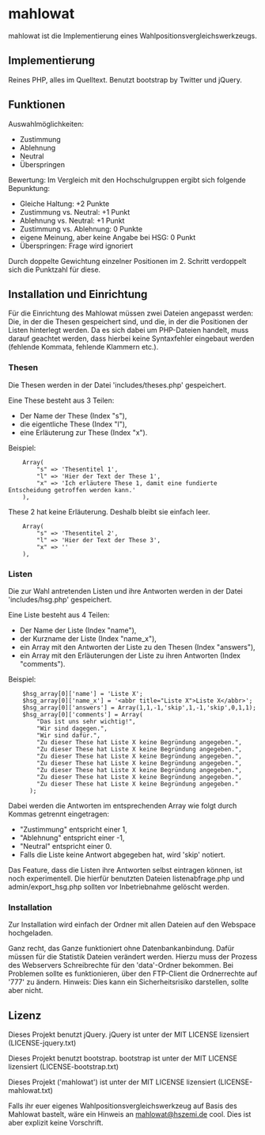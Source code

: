 mahlowat
========

mahlowat ist die Implementierung eines Wahlpositionsvergleichswerkzeugs.

Implementierung
---------------

Reines PHP, alles im Quelltext.
Benutzt bootstrap by Twitter und jQuery.

Funktionen
----------

Auswahlmöglichkeiten:
* Zustimmung
* Ablehnung
* Neutral
* Überspringen

Bewertung:
Im Vergleich mit den Hochschulgruppen ergibt sich folgende Bepunktung:
* Gleiche Haltung: +2 Punkte
* Zustimmung vs. Neutral: +1 Punkt
* Ablehnung vs. Neutral: +1 Punkt
* Zustimmung vs. Ablehnung: 0 Punkte
* eigene Meinung, aber keine Angabe bei HSG: 0 Punkt
* Überspringen: Frage wird ignoriert

Durch doppelte Gewichtung einzelner Positionen im 2. Schritt verdoppelt sich die Punktzahl für diese.


Installation und Einrichtung
----------------------------

Für die Einrichtung des Mahlowat müssen zwei Dateien angepasst werden: Die, in der die Thesen gespeichert sind, und die, in der die Positionen der Listen hinterlegt werden.
Da es sich dabei um PHP-Dateien handelt, muss darauf geachtet werden, dass hierbei keine Syntaxfehler eingebaut werden (fehlende Kommata, fehlende Klammern etc.).

### Thesen

Die Thesen werden in der Datei 'includes/theses.php' gespeichert. 

Eine These besteht aus 3 Teilen:
* Der Name der These (Index "s"),
* die eigentliche These (Index "l"),
* eine Erläuterung zur These (Index "x").

Beispiel:

```
    Array(
        "s" => 'Thesentitel 1',
        "l" => 'Hier der Text der These 1',
        "x" => 'Ich erläutere These 1, damit eine fundierte Entscheidung getroffen werden kann.'
    ),

```

These 2 hat keine Erläuterung. Deshalb bleibt sie einfach leer.

```
    Array(
        "s" => 'Thesentitel 2',
        "l" => 'Hier der Text der These 3',
        "x" => ''
    ),

```

### Listen


Die zur Wahl antretenden Listen und ihre Antworten werden in der Datei 'includes/hsg.php' gespeichert.

Eine Liste besteht aus 4 Teilen:
* Der Name der Liste (Index "name"),
* der Kurzname der Liste (Index "name_x"),
* ein Array mit den Antworten der Liste zu den Thesen (Index "answers"),
* ein Array mit den Erläuterungen der Liste zu ihren Antworten (Index "comments").

Beispiel:

```
    $hsg_array[0]['name'] = 'Liste X';
    $hsg_array[0]['name_x'] = '<abbr title="Liste X">Liste X</abbr>';
    $hsg_array[0]['answers'] = Array(1,1,-1,'skip',1,-1,'skip',0,1,1);
    $hsg_array[0]['comments'] = Array(
        "Das ist uns sehr wichtig!",
        "Wir sind dagegen.",
        "Wir sind dafür.",
        "Zu dieser These hat Liste X keine Begründung angegeben.",
        "Zu dieser These hat Liste X keine Begründung angegeben.",
        "Zu dieser These hat Liste X keine Begründung angegeben.",
        "Zu dieser These hat Liste X keine Begründung angegeben.",
        "Zu dieser These hat Liste X keine Begründung angegeben.",
        "Zu dieser These hat Liste X keine Begründung angegeben.",
        "Zu dieser These hat Liste X keine Begründung angegeben."
      );
```

Dabei werden die Antworten im entsprechenden Array wie folgt durch Kommas getrennt eingetragen:
* "Zustimmung" entspricht einer 1,
* "Ablehnung" entspricht einer -1,
* "Neutral" entspricht einer 0.
* Falls die Liste keine Antwort abgegeben hat, wird 'skip' notiert.

Das Feature, dass die Listen ihre Antworten selbst eintragen können, ist noch experimentell. 
Die hierfür benutzten Dateien listenabfrage.php und admin/export_hsg.php sollten vor Inbetriebnahme gelöscht werden.

### Installation


Zur Installation wird einfach der Ordner mit allen Dateien auf den Webspace hochgeladen.

Ganz recht, das Ganze funktioniert ohne Datenbankanbindung. Dafür müssen für die Statistik Dateien verändert werden.
Hierzu muss der Prozess des Webservers Schreibrechte für den 'data'-Ordner bekommen. 
Bei Problemen sollte es funktionieren, über den FTP-Client die Ordnerrechte auf '777' zu ändern. 
Hinweis: Dies kann ein Sicherheitsrisiko darstellen, sollte aber nicht.


Lizenz
------
Dieses Projekt benutzt jQuery. jQuery ist unter der MIT LICENSE lizensiert (LICENSE-jquery.txt)

Dieses Projekt benutzt bootstrap. bootstrap ist unter der MIT LICENSE lizensiert (LICENSE-bootstrap.txt)

Dieses Projekt ('mahlowat') ist unter der MIT LICENSE lizensiert (LICENSE-mahlowat.txt)

Falls ihr euer eigenes Wahlpositionsvergleichswerkzeug auf Basis des Mahlowat bastelt, wäre ein
Hinweis an mahlowat@hszemi.de cool. Dies ist aber explizit keine Vorschrift.
